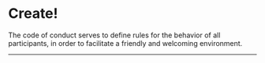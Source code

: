 # Create!

The code of conduct serves to define rules for the behavior of all participants, in order to facilitate a friendly and welcoming environment.

***
